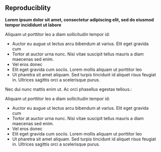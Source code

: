 ## Reproduciblity

**Lorem ipsum dolor sit amet, consectetur adipiscing elit, sed do eiusmod tempor incididunt ut labore**

Aliquam ut porttitor leo a diam sollicitudin tempor id:

* Auctor eu augue ut lectus arcu bibendum at varius. Elit eget gravida cum
* Tortor at auctor urna nunc. Nisi vitae suscipit tellus mauris a diam maecenas sed enim.
* Vel eros donec
* Elit eget gravida cum sociis. Lorem mollis aliquam ut porttitor leo
* Ut pharetra sit amet aliquam. Sed turpis tincidunt id aliquet risus feugiat in. Ultrices sagittis orci a scelerisque purus.

Nec dui nunc mattis enim ut. Ac orci phasellus egestas tellous.:

Aliquam ut porttitor leo a diam sollicitudin tempor id:

* Auctor eu augue ut lectus arcu bibendum at varius. Elit eget gravida cum
* Tortor at auctor urna nunc. Nisi vitae suscipit tellus mauris a diam maecenas sed enim.
* Vel eros donec
* Elit eget gravida cum sociis. Lorem mollis aliquam ut porttitor leo
* Ut pharetra sit amet aliquam. Sed turpis tincidunt id aliquet risus feugiat in. Ultrices sagittis orci a scelerisque purus.